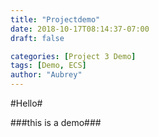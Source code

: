 ```yaml
---
title: "Projectdemo"
date: 2018-10-17T08:14:37-07:00
draft: false

categories: [Project 3 Demo]
tags: [Demo, ECS]
author: "Aubrey"
---
```

#Hello#

###this is a demo###
